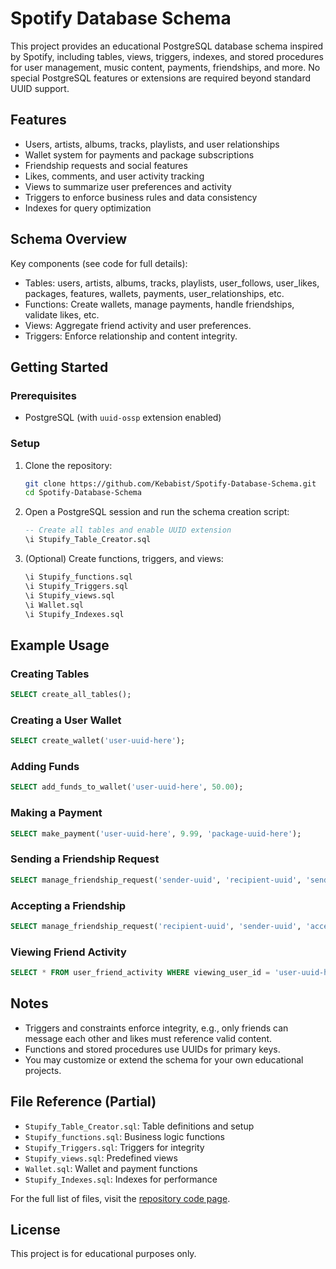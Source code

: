 # Spotify Database Schema

This project provides an educational PostgreSQL database schema inspired by Spotify, including tables, views, triggers, indexes, and stored procedures for user management, music content, payments, friendships, and more. No special PostgreSQL features or extensions are required beyond standard UUID support.

## Features

- Users, artists, albums, tracks, playlists, and user relationships
- Wallet system for payments and package subscriptions
- Friendship requests and social features
- Likes, comments, and user activity tracking
- Views to summarize user preferences and activity
- Triggers to enforce business rules and data consistency
- Indexes for query optimization

## Schema Overview

Key components (see code for full details):

- Tables: users, artists, albums, tracks, playlists, user_follows, user_likes, packages, features, wallets, payments, user_relationships, etc.
- Functions: Create wallets, manage payments, handle friendships, validate likes, etc.
- Views: Aggregate friend activity and user preferences.
- Triggers: Enforce relationship and content integrity.

## Getting Started

### Prerequisites

- PostgreSQL (with `uuid-ossp` extension enabled)

### Setup

1. Clone the repository:
   ```bash
   git clone https://github.com/Kebabist/Spotify-Database-Schema.git
   cd Spotify-Database-Schema
   ```

2. Open a PostgreSQL session and run the schema creation script:
   ```sql
   -- Create all tables and enable UUID extension
   \i Stupify_Table_Creator.sql
   ```

3. (Optional) Create functions, triggers, and views:
   ```sql
   \i Stupify_functions.sql
   \i Stupify_Triggers.sql
   \i Stupify_views.sql
   \i Wallet.sql
   \i Stupify_Indexes.sql
   ```

## Example Usage

### Creating Tables

```sql
SELECT create_all_tables();
```

### Creating a User Wallet

```sql
SELECT create_wallet('user-uuid-here');
```

### Adding Funds

```sql
SELECT add_funds_to_wallet('user-uuid-here', 50.00);
```

### Making a Payment

```sql
SELECT make_payment('user-uuid-here', 9.99, 'package-uuid-here');
```

### Sending a Friendship Request

```sql
SELECT manage_friendship_request('sender-uuid', 'recipient-uuid', 'send');
```

### Accepting a Friendship

```sql
SELECT manage_friendship_request('recipient-uuid', 'sender-uuid', 'accept');
```

### Viewing Friend Activity

```sql
SELECT * FROM user_friend_activity WHERE viewing_user_id = 'user-uuid-here' LIMIT 50;
```

## Notes

- Triggers and constraints enforce integrity, e.g., only friends can message each other and likes must reference valid content.
- Functions and stored procedures use UUIDs for primary keys.
- You may customize or extend the schema for your own educational projects.

## File Reference (Partial)

- `Stupify_Table_Creator.sql`: Table definitions and setup
- `Stupify_functions.sql`: Business logic functions
- `Stupify_Triggers.sql`: Triggers for integrity
- `Stupify_views.sql`: Predefined views
- `Wallet.sql`: Wallet and payment functions
- `Stupify_Indexes.sql`: Indexes for performance

For the full list of files, visit the [repository code page](https://github.com/Kebabist/Spotify-Database-Schema).

## License

This project is for educational purposes only.
